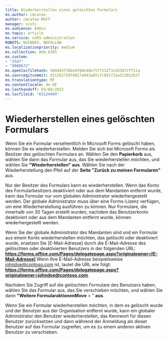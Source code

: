 ```yaml
---
title: Wiederherstellen eines gelöschten Formulars
ms.author: cmcatee
author: cmcatee-MSFT
manager: scotv
ms.audience: Admin
ms.topic: article
ms.service: o365-administration
ROBOTS: NOINDEX, NOFOLLOW
ms.localizationpriority: medium
ms.collection: Adm_O365
ms.custom:
- "2547"
- "9000672"
ms.openlocfilehash: 5049d3f38be9768e48e71f7232f3cd33072ff11a
ms.sourcegitcommit: d11262728f0617a843a0117cb5172aa322022b27
ms.translationtype: MT
ms.contentlocale: de-DE
ms.lasthandoff: 03/08/2022
ms.locfileid: "63124949"
---
```

# <a name="restore-a-deleted-form"></a>Wiederherstellen eines gelöschten Formulars

Wenn Sie ein Formular versehentlich in Microsoft Forms gelöscht haben, können Sie es wiederherstellen. Melden Sie sich bei Microsoft Forms als Besitzer des gelöschten Formulars an. Wählen Sie den **Papierkorb** aus, wählen Sie dann das Formular aus, das Sie wiederherstellen möchten, und wählen Sie **"Wiederherstellen" aus**. Wählen Sie nach der Wiederherstellung den Pfeil auf der **Seite "Zurück zu meinen Formularen"** aus.

Nur der Besitzer des Formulars kann es wiederherstellen. Wenn das Konto des Formularbesitzers deaktiviert oder aus dem Mandanten entfernt wurde, kann das Formular nur vom globalen Administrator wiederhergestellt werden. Der globale Administrator muss über eine Forms-Lizenz verfügen, um eine Wiederherstellung ausführen zu können. Nur Formulare, die innerhalb von 30 Tagen erstellt wurden, nachdem das Benutzerkonto deaktiviert oder aus dem Mandanten entfernt wurde, können wiederhergestellt werden.

Wenn Sie der globale Administrator des Mandanten sind und ein Formular aus einem Konto wiederherstellen möchten, das gelöscht oder deaktiviert wurde, ersetzen Sie [E-Mail-Adresse] durch die E-Mail-Adresse des gelöschten oder deaktivierten Benutzers in der folgenden URL: **https://forms.office.com/Pages/delegatepage.aspx?originalowner=[E-Mail-Adresse]** Wenn Ihre E-Mail-Adresse beispielsweise johndoe@contoso.com ist, lautet die URL wie folgt: **https://forms.office.com/Pages/delegatepage.aspx?originalowner=johndoe@contoso.com**. 

Nachdem Sie Zugriff auf die gelöschten Formulare des Benutzers haben, wählen Sie das Formular aus, das Sie verschieben möchten, und wählen Sie dann **"Weitere FormularaktionenMove** > " **aus**.

Wenn Sie ein Formular wiederherstellen möchten, in dem es gelöscht wurde und der Benutzer aus der Organisation entfernt wurde, kann ein globaler Administrator den Benutzer wiederherstellen, das Kennwort für diesen Benutzer zurücksetzen und dann während der Anmeldung als dieser Benutzer auf das Formular zugreifen, um es zu einem anderen aktiven Benutzer zu verschieben. 